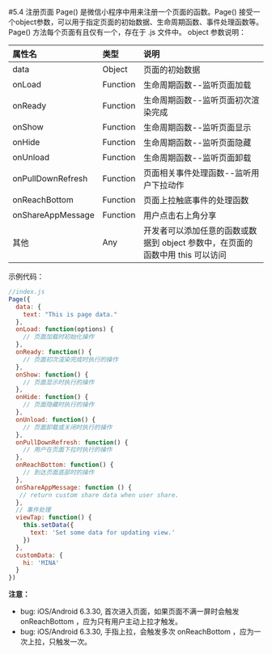 #5.4 注册页面
Page() 是微信小程序中用来注册一个页面的函数。Page() 接受一个object参数，可以用于指定页面的初始数据、生命周期函数、事件处理函数等。Page() 方法每个页面有且仅有一个，存在于 .js 文件中。
object 参数说明：

| 属性名 | 类型 | 说明 |
| :--- | :--- | :--- |
| data | Object | 页面的初始数据 |
| onLoad | Function | 生命周期函数--监听页面加载 |
| onReady | Function | 生命周期函数--监听页面初次渲染完成 |
| onShow | Function | 生命周期函数--监听页面显示 |
| onHide | Function | 生命周期函数--监听页面隐藏 |
| onUnload | Function | 生命周期函数--监听页面卸载 |
| onPullDownRefresh | Function | 页面相关事件处理函数--监听用户下拉动作 |
| onReachBottom | Function | 页面上拉触底事件的处理函数 |
| onShareAppMessage | Function | 用户点击右上角分享 |
| 其他 | Any | 开发者可以添加任意的函数或数据到 object 参数中，在页面的函数中用 this 可以访问 |

示例代码：

```js
//index.js
Page({
  data: {
    text: "This is page data."
  },
  onLoad: function(options) {
    // 页面加载时初始化操作
  },
  onReady: function() {
    // 页面初次渲染完成时执行的操作
  },
  onShow: function() {
    // 页面显示时执行的操作
  },
  onHide: function() {
    // 页面隐藏时执行的操作
  },
  onUnload: function() {
    // 页面卸载或关闭时执行的操作
  },
  onPullDownRefresh: function() {
    // 用户在页面下拉时执行的操作
  },
  onReachBottom: function() {
    // 到达页面底部时的操作
  },
  onShareAppMessage: function () {
   // return custom share data when user share.
  },
  // 事件处理
  viewTap: function() {
    this.setData({
      text: 'Set some data for updating view.'
    })
  },
  customData: {
    hi: 'MINA'
  }
})
```
**注意：**
* bug: iOS/Android 6.3.30, 首次进入页面，如果页面不满一屏时会触发 onReachBottom ，应为只有用户主动上拉才触发。
* bug: iOS/Android 6.3.30, 手指上拉，会触发多次 onReachBottom ，应为一次上拉，只触发一次。
